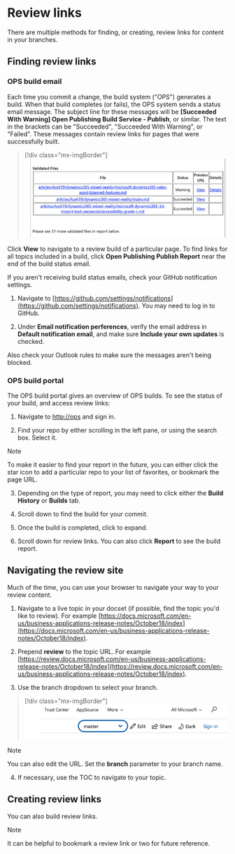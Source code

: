 # Review links

There are multiple methods for finding, or creating, review links for content in your branches.

## Finding review links

### OPS build email

Each time you commit a change, the build system ("OPS") generates a build. When that build completes (or fails), the OPS system sends a status email message. The subject line for these messages will be **[Succeeded With Warning] Open Publishing Build Service - Publish**, or similar. The text in the brackets can be "Succeeded", "Succeeded With Warning", or "Failed". These messages contain review links for pages that were successfully built.

> [!div class="mx-imgBorder"]
> ![Review links in build status email](media/review-email.png)

Click **View** to navigate to a review build of a particular page. To find links for all topics included in a build, click **Open Publishing Publish Report** near the end of the build status email.

If you aren't receiving build status emails, check your GitHub notification settings.

  1. Navigate to [https://github.com/settings/notifications](https://github.com/settings/notifications). You may need to log in to GitHub.

  2. Under **Email notification perferences**, verify the email address in **Default notification email**, and make sure **Include your own updates** is checked.

Also check your Outlook rules to make sure the messages aren't being blocked.

### OPS build portal

The OPS build portal gives an overview of OPS builds. To see the status of your build, and access review links:

 1. Navigate to [http://ops](http://ops) and sign in.

 2. Find your repo by either scrolling in the left pane, or using the search box. Select it.

 > [!NOTE]
 > To make it easier to find your report in the future, you can either click the star icon to add a particular repo to your list of favorites, or bookmark the page URL.

 3. Depending on the type of report, you may need to click either the **Build History** or **Builds** tab.

 4. Scroll down to find the build for your commit.

 5. Once the build is completed, click to expand.

 6. Scroll down for review links. You can also click **Report** to see the build report.

## Navigating the review site

Much of the time, you can use your browser to navigate your way to your review content.

 1. Navigate to a live topic in your docset (if possible, find the topic you'd like to review). For example [https://docs.microsoft.com/en-us/business-applications-release-notes/October18/index](https://docs.microsoft.com/en-us/business-applications-release-notes/October18/index).

 2. Prepend **review** to the topic URL. For example [https://review.docs.microsoft.com/en-us/business-applications-release-notes/October18/index](https://review.docs.microsoft.com/en-us/business-applications-release-notes/October18/index).

 3. Use the branch dropdown to select your branch.

> [!div class="mx-imgBorder"]
> ![Branch dropdown](media/branch-dropdown.gif)

  > [!NOTE]
  > You can also edit the URL. Set the **branch** parameter to your branch name.

  4. If necessary, use the TOC to navigate to your topic.

## Creating review links

You can also build review links. 

> [!NOTE]
> It can be helpful to bookmark a review link or two for future reference.
